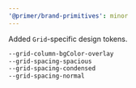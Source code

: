 ```yaml
---
'@primer/brand-primitives': minor
---
```


Added `Grid`-specific design tokens.

```css
--grid-column-bgColor-overlay
--grid-spacing-spacious
--grid-spacing-condensed
--grid-spacing-normal
```
